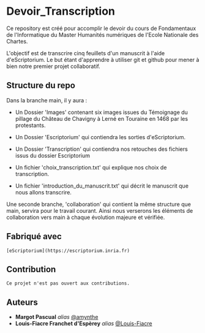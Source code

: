 # Devoir_Transcription

Ce repository est créé pour accomplir le devoir du cours de Fondamentaux de l'Informatique du Master Humanités numériques de l'Ecole Nationale des Chartes.


L'objectif est de transcrire cinq feuillets d'un manuscrit à l'aide d'eScriptorium.
Le but étant d'apprendre à utiliser git et github pour mener à bien notre premier projet collaboratif.

## Structure du repo

Dans la branche main, il y aura : 

 - Un Dossier 'Images' contenant six images issues du Témoignage du pillage du Château de Chavigny à Lerné en Touraine en 1468 par les protestants.

 - Un Dossier 'Escriptorium' qui contiendra les sorties d'eScriptorium.

 - Un Dossier 'Transcription' qui contiendra nos retouches des fichiers issus du dossier Escriptorium

 - Un fichier 'choix_transcription.txt' qui explique nos choix de transcription.
  
 - Un fichier 'introduction_du_manuscrit.txt' qui décrit le manuscrit que nous allons transcrire.


Une seconde branche, 'collaboration' qui contient la même structure que main, servira pour le travail courant. Ainsi nous verserons les éléments de collaboration vers main à chaque évolution majeure et vérifiée.

## Fabriqué avec

	[eScriptorium](https://escriptorium.inria.fr)

## Contribution

	Ce projet n'est pas ouvert aux contributions.

## Auteurs

* **Margot Pascual** _alias_ [@amynthe](https://github.com/amynthe)
* **Louis-Fiacre Franchet d'Espèrey** _alias_ [@Louis-Fiacre](https://github.com/Louis-Fiacre)
